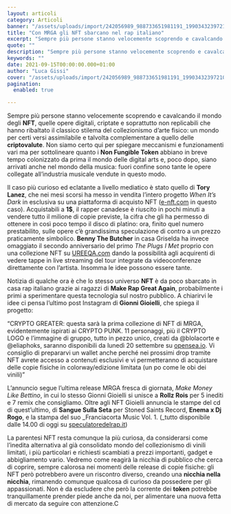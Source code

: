 ```yaml
---
layout: articoli
category: Articoli
banner: "/assets/uploads/import/242056989_988733651981191_1990343239721070671_n-1024x1024.jpg"
title: "Con MRGA gli NFT sbarcano nel rap italiano"
excerpt: "Sempre più persone stanno velocemente scoprendo e cavalcando il mondo degli NFT, quelle opere digitali, criptate e soprattutto non replicabili che hanno ribaltato il classico stilema del collezionismo d’arte fisico: un mondo per certi versi assimilabile e talvolta complementare a quello delle criptovalute. Non siamo certo qui per spiegare meccanismi e funzionamenti vari ma per [&hellip"
quote: ""
description: "Sempre più persone stanno velocemente scoprendo e cavalcando il mondo degli NFT, quelle opere digitali, criptate e soprattutto non replicabili che hanno ribaltato il classico stilema del collezionismo d’arte fisico: un mondo per certi versi assimilabile e talvolta complementare a quello delle criptovalute. Non siamo certo qui per spiegare meccanismi e funzionamenti vari ma per [&hellip"
keywords: ""
date: 2021-09-15T00:00:00.000+01:00
author: "Luca Gissi"
cover: "/assets/uploads/import/242056989_988733651981191_1990343239721070671_n-1024x1024.jpg"
pagination:
  enabled: true

---
```


Sempre più persone stanno velocemente scoprendo e cavalcando il mondo degli **NFT**, quelle opere digitali, criptate e soprattutto non replicabili che hanno ribaltato il classico stilema del collezionismo d’arte fisico: un mondo per certi versi assimilabile e talvolta complementare a quello delle **criptovalute**. Non siamo certo qui per spiegare meccanismi e funzionamenti vari ma per sottolineare quanto i **Non Fungible Token** abbiano in breve tempo colonizzato da prima il mondo delle digital arts e, poco dopo, siano arrivati anche nel mondo della musica: fuori confine sono tante le opere collegate all’industria musicale vendute in questo modo.

Il caso più curioso ed eclatante a livello mediatico è stato quello di **Tory Lanez**, che nei mesi scorsi ha messo in vendita l’intero progetto _When It’s Dark_ in esclusiva su una piattaforma di acquisto NFT ([e-nft.com](http://e-nft.com/) in questo caso). Acquistabili a **1$**, il rapper canadese è riuscito in pochi minuti a vendere tutto il milione di copie previste, la cifra che gli ha permesso di ottenere in così poco tempo il disco di platino: ora, finito quel numero prestabilito, sulle opere c’è grandissima speculazione di contro a un prezzo praticamente simbolico. **Benny The Butcher** in casa Griselda ha invece omaggiato il secondo anniversario del primo _The Plugs I Met_ proprio con una collezione NFT su [UREEQA.com](http://ureeqa.com/) dando la possibilità agli acquirenti di vedere tappe in live streaming del tour integrate da videoconferenze direttamente con l’artista. Insomma le idee possono essere tante.

Notizia di qualche ora è che lo stesso universo **NFT** è da poco sbarcato in casa rap italiano grazie ai ragazzi di **Make Rap Great Again**, probabilmente i primi a sperimentare questa tecnologia sul nostro pubblico. A chiarirvi le idee ci pensa l’ultimo post Instagram di **Gionni Gioielli**, che spiega il progetto:

“CRYPTO GREATER: questa sarà la prima collezione di NFT di MRGA, evidentemente ispirati ai CRYPTO PUNK. 11 personaggi, più il CRYPTO LOGO e l’immagine di gruppo, tutto in pezzo unico, creati da @blolacorte e @eliaphoks, saranno disponibili da lunedì 20 settembre su [opensea.io](https://opensea.io/). Vi consiglio di prepararvi un wallet anche perché nei prossimi drop tramite NFT avrete accesso a contenuti esclusivi e vi permetteranno di acquistare delle copie fisiche in colorway/edizione limitata (un po come le obi dei vinili)”

L’annuncio segue l’ultima release MRGA fresca di giornata, _Make Money Like Bettino_, in cui lo stesso Gionni Gioielli si unisce a **Rollz Rois** per 5 inediti e 7 remix che consigliamo. Oltre agli NFT Gioielli annuncia le stampe del cd di quest’ultimo, di **Sangue Sulla Seta** per Stoned Saints Record, **Enema x Dj Rogo**, e la stampa del suo _Franciacorta Music Vol. 1\. (_tutto disponibile dalle 14.00 di oggi su [speculatoredelrap.it](https://www.speculatoredelrap.it/))

La parentesi NFT resta comunque la più curiosa, da considerarsi come l’inedita alternativa al già consolidato mondo del collezionismo di vinili limitati, i più particolari e richiesti scambiati a prezzi importanti, gadget e abbigliamento vario. Vedremo come reagirà la nicchia di pubblico che cerca di coprire, sempre calorosa nei momenti delle release di copie fisiche: gli NFT però potrebbero avere un riscontro diverso, creando una **nicchia nella nicchia**, rimanendo comunque qualcosa di curioso da possedere per gli appassionati. Non è da escludere che però la corrente dei **token** potrebbe tranquillamente prender piede anche da noi, per alimentare una nuova fetta di mercato da seguire con attenzione.C